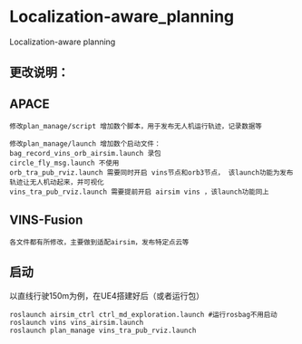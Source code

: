 # Localization-aware_planning
Localization-aware planning  

## 更改说明：
## APACE 
```
修改plan_manage/script 增加数个脚本，用于发布无人机运行轨迹，记录数据等

修改plan_manage/launch 增加数个启动文件：
bag_record_vins_orb_airsim.launch 录包
circle_fly_msg.launch 不使用
orb_tra_pub_rviz.launch 需要同时开启 vins节点和orb3节点， 该launch功能为发布轨迹让无人机动起来，并可视化
vins_tra_pub_rviz.launch 需要提前开启 airsim vins ，该launch功能同上
```
## VINS-Fusion
```
各文件都有所修改，主要做到适配airsim，发布特定点云等
```

## 启动
以直线行驶150m为例，在UE4搭建好后（或者运行包）
```
roslaunch airsim_ctrl ctrl_md_exploration.launch #运行rosbag不用启动
roslaunch vins vins_airsim.launch
roslaunch plan_manage vins_tra_pub_rviz.launch
```